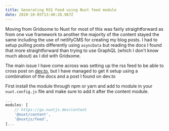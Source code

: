 ```yaml
---
title: Generating RSS Feed using Nuxt feed module
date: 2020-10-05T13:40:28.967Z
---
```

Moving from Gridsome to Nuxt for most of this was fairly straightforward as from one vue framework to another the majority of the content stayed the same including the use of netlifyCMS for creating my blog posts. I had to setup pulling posts differently using `asyncData` but reading the docs I found that more straightforward than trying to use GraphQL (which I don't know much about) as I did with Gridsome. 

The main issue I have come across was setting up the rss feed to be able to cross post on [dev.to](https://dev.to), but I have managed to get it setup using a combination of the docs and a post I found on dev.to

First install the module through npm or yarn and add to module in your `nuxt.config.js` file and make sure to add it after the content module.

```javascript
...
modules: [
    // https://go.nuxtjs.dev/content
    '@nuxt/content', 
    '@nuxtjs/feed',
]...
```